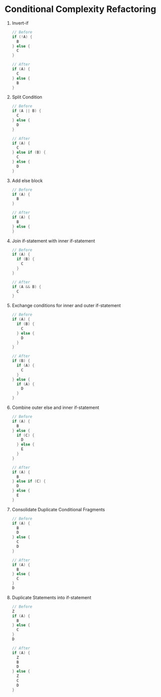 # Conditional Complexity Refactoring

1. Invert-if

   ```java  
   // Before
   if (!A) {
     B
   } else {
     C
   }
   ```
   ```java
   // After
   if (A) {
     C
   } else {
     B
   }
   ```

1. Split Condition

   ```java
   // Before
   if (A || B) {
     C
   } else {
     D
   }
   ```
   ```java
   // After
   if (A) {
     C
   } else if (B) {
     C
   } else {
     D
   }
   ```

1. Add else block

   ```java
   // Before
   if (A) {
     B
   }
   ```
   ```java
   // After
   if (A) {
     B
   } else {
   }
   ```

1. Join if-statement with inner if-statement

   ```java
   // Before
   if (A) {
     if (B) {
       C
     }
   }
   ```
   ```java
   // After
   if (A && B) {
     C
   }
   ```

1. Exchange conditions for inner and outer if-statement

   ```java
   // Before
   if (A) {
     if (B) {
       C
     } else {
       D
     }
   }
   ```
   ```java
   // After
   if (B) {
     if (A) {
       C
     }
   } else {
     if (A) {
       D
     }
   }
   ```

1. Combine outer else and inner if-statement

   ```java
   // Before
   if (A) {
     B
   } else {
     if (C) {
       D
     } else {
       E
     }
   }
   ```
   ```java
   // After
   if (A) {
     B
   } else if (C) {
     D
   } else {
     E
   }
   ```

1. Consolidate Duplicate Conditional Fragments

   ```java
   // Before
   if (A) {
     B
     D
   } else {
     C
     D
   }
   ```
   ```java
   // After
   if (A) {
     B
   } else {
     C
   } 
   D
   ```

1. Duplicate Statements into if-statement

   ```java
   // Before
   Z
   if (A) {
     B
   } else {
     C
   }
   D
   ```
   ```java
   // After
   if (A) {
     Z
     B
     D
   } else {
     Z
     C
     D
   }
   ```
